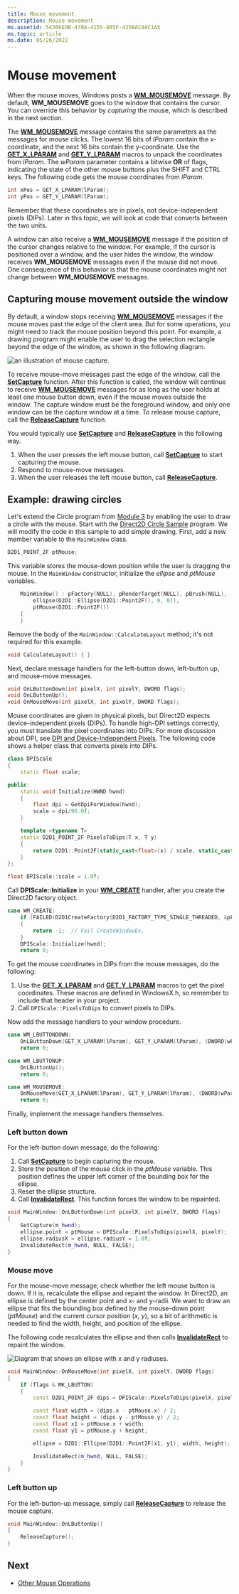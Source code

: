 ```yaml
---
title: Mouse movement
description: Mouse movement
ms.assetid: 54366E9B-470A-4155-8A5F-425BAC8AC1A5
ms.topic: article
ms.date: 05/26/2022
---
```


# Mouse movement

When the mouse moves, Windows posts a [**WM\_MOUSEMOVE**](/windows/win32/inputdev/wm-mousemove) message. By default, **WM\_MOUSEMOVE** goes to the window that contains the cursor. You can override this behavior by *capturing* the mouse, which is described in the next section.

The [**WM\_MOUSEMOVE**](/windows/win32/inputdev/wm-mousemove) message contains the same parameters as the messages for mouse clicks. The lowest 16 bits of *lParam* contain the x-coordinate, and the next 16 bits contain the y-coordinate. Use the [**GET\_X\_LPARAM**](/windows/win32/api/windowsx/nf-windowsx-get_x_lparam) and [**GET\_Y\_LPARAM**](/windows/win32/api/windowsx/nf-windowsx-get_y_lparam) macros to unpack the coordinates from *lParam*. The *wParam* parameter contains a bitwise **OR** of flags, indicating the state of the other mouse buttons plus the SHIFT and CTRL keys. The following code gets the mouse coordinates from *lParam*.

```cpp
int xPos = GET_X_LPARAM(lParam); 
int yPos = GET_Y_LPARAM(lParam);
```

Remember that these coordinates are in pixels, not device-independent pixels (DIPs). Later in this topic, we will look at code that converts between the two units.

A window can also receive a [**WM\_MOUSEMOVE**](/windows/win32/inputdev/wm-mousemove) message if the position of the cursor changes relative to the window. For example, if the cursor is positioned over a window, and the user hides the window, the window receives **WM\_MOUSEMOVE** messages even if the mouse did not move. One consequence of this behavior is that the mouse coordinates might not change between **WM\_MOUSEMOVE** messages.

## Capturing mouse movement outside the window

By default, a window stops receiving [**WM\_MOUSEMOVE**](/windows/win32/inputdev/wm-mousemove) messages if the mouse moves past the edge of the client area. But for some operations, you might need to track the mouse position beyond this point. For example, a drawing program might enable the user to drag the selection rectangle beyond the edge of the window, as shown in the following diagram.

![an illustration of mouse capture.](images/input01.png)

To receive mouse-move messages past the edge of the window, call the [**SetCapture**](/windows/win32/api/winuser/nf-winuser-setcapture) function. After this function is called, the window will continue to receive [**WM\_MOUSEMOVE**](/windows/win32/inputdev/wm-mousemove) messages for as long as the user holds at least one mouse button down, even if the mouse moves outside the window. The capture window must be the foreground window, and only one window can be the capture window at a time. To release mouse capture, call the [**ReleaseCapture**](/windows/win32/api/winuser/nf-winuser-releasecapture) function.

You would typically use [**SetCapture**](/windows/win32/api/winuser/nf-winuser-setcapture) and [**ReleaseCapture**](/windows/win32/api/winuser/nf-winuser-releasecapture) in the following way.

1.  When the user presses the left mouse button, call [**SetCapture**](/windows/win32/api/winuser/nf-winuser-setcapture) to start capturing the mouse.
2.  Respond to mouse-move messages.
3.  When the user releases the left mouse button, call [**ReleaseCapture**](/windows/win32/api/winuser/nf-winuser-releasecapture).

## Example: drawing circles

Let's extend the Circle program from [Module 3](module-3---windows-graphics.md) by enabling the user to draw a circle with the mouse. Start with the [Direct2D Circle Sample](direct2d-circle-sample.md) program. We will modify the code in this sample to add simple drawing. First, add a new member variable to the `MainWindow` class.

```cpp
D2D1_POINT_2F ptMouse;
```

This variable stores the mouse-down position while the user is dragging the mouse. In the `MainWindow` constructor, initialize the *ellipse* and *ptMouse* variables.

```cpp
    MainWindow() : pFactory(NULL), pRenderTarget(NULL), pBrush(NULL),
        ellipse(D2D1::Ellipse(D2D1::Point2F(), 0, 0)),
        ptMouse(D2D1::Point2F())
    {
    }
```

Remove the body of the `MainWindow::CalculateLayout` method; it's not required for this example.

```cpp
void CalculateLayout() { }
```

Next, declare message handlers for the left-button down, left-button up, and mouse-move messages.

```cpp
void OnLButtonDown(int pixelX, int pixelY, DWORD flags);
void OnLButtonUp();
void OnMouseMove(int pixelX, int pixelY, DWORD flags);
```

Mouse coordinates are given in physical pixels, but Direct2D expects device-independent pixels (DIPs). To handle high-DPI settings correctly, you must translate the pixel coordinates into DIPs. For more discussion about DPI, see [DPI and Device-Independent Pixels](dpi-and-device-independent-pixels.md). The following code shows a helper class that converts pixels into DIPs.

```cpp
class DPIScale
{
    static float scale;

public:
    static void Initialize(HWND hwnd)
    {
        float dpi = GetDpiForWindow(hwnd);
        scale = dpi/96.0f;
    }

    template <typename T>
    static D2D1_POINT_2F PixelsToDips(T x, T y)
    {
        return D2D1::Point2F(static_cast<float>(x) / scale, static_cast<float>(y) / scale);
    }
};

float DPIScale::scale = 1.0f;
```

Call **DPIScale::Initialize** in your [**WM_CREATE**](/windows/win32/winmsg/wm-create) handler, after you create the Direct2D factory object.

```cpp
case WM_CREATE:
    if (FAILED(D2D1CreateFactory(D2D1_FACTORY_TYPE_SINGLE_THREADED, &pFactory)))
    {
        return -1;  // Fail CreateWindowEx.
    }
    DPIScale::Initialize(hwnd);
    return 0;
```

To get the mouse coordinates in DIPs from the mouse messages, do the following:

1.  Use the [**GET\_X\_LPARAM**](/windows/win32/api/windowsx/nf-windowsx-get_x_lparam) and [**GET\_Y\_LPARAM**](/windows/win32/api/windowsx/nf-windowsx-get_y_lparam) macros to get the pixel coordinates. These macros are defined in WindowsX.h, so remember to include that header in your project.
2.  Call `DPIScale::PixelsToDips` to convert pixels to DIPs.

Now add the message handlers to your window procedure.

```cpp
case WM_LBUTTONDOWN: 
    OnLButtonDown(GET_X_LPARAM(lParam), GET_Y_LPARAM(lParam), (DWORD)wParam);
    return 0;

case WM_LBUTTONUP: 
    OnLButtonUp();
    return 0;

case WM_MOUSEMOVE: 
    OnMouseMove(GET_X_LPARAM(lParam), GET_Y_LPARAM(lParam), (DWORD)wParam);
    return 0;
```

Finally, implement the message handlers themselves.

### Left button down

For the left-button down message, do the following:

1.  Call [**SetCapture**](/windows/win32/api/winuser/nf-winuser-setcapture) to begin capturing the mouse.
2.  Store the position of the mouse click in the *ptMouse* variable. This position defines the upper left corner of the bounding box for the ellipse.
3.  Reset the ellipse structure.
4.  Call [**InvalidateRect**](/windows/win32/api/winuser/nf-winuser-invalidaterect). This function forces the window to be repainted.

```cpp
void MainWindow::OnLButtonDown(int pixelX, int pixelY, DWORD flags)
{
    SetCapture(m_hwnd);
    ellipse.point = ptMouse = DPIScale::PixelsToDips(pixelX, pixelY);
    ellipse.radiusX = ellipse.radiusY = 1.0f; 
    InvalidateRect(m_hwnd, NULL, FALSE);
}
```

### Mouse move

For the mouse-move message, check whether the left mouse button is down. If it is, recalculate the ellipse and repaint the window. In Direct2D, an ellipse is defined by the center point and x- and y-radii. We want to draw an ellipse that fits the bounding box defined by the mouse-down point (*ptMouse*) and the current cursor position (*x*, *y*), so a bit of arithmetic is needed to find the width, height, and position of the ellipse.

The following code recalculates the ellipse and then calls [**InvalidateRect**](/windows/win32/api/winuser/nf-winuser-invalidaterect) to repaint the window.

![Diagram that shows an ellipse with x and y radiuses.](images/input02.png)

```cpp
void MainWindow::OnMouseMove(int pixelX, int pixelY, DWORD flags)
{
    if (flags & MK_LBUTTON) 
    { 
        const D2D1_POINT_2F dips = DPIScale::PixelsToDips(pixelX, pixelY);

        const float width = (dips.x - ptMouse.x) / 2;
        const float height = (dips.y - ptMouse.y) / 2;
        const float x1 = ptMouse.x + width;
        const float y1 = ptMouse.y + height;

        ellipse = D2D1::Ellipse(D2D1::Point2F(x1, y1), width, height);

        InvalidateRect(m_hwnd, NULL, FALSE);
    }
}
```

### Left button up

For the left-button-up message, simply call [**ReleaseCapture**](/windows/win32/api/winuser/nf-winuser-releasecapture) to release the mouse capture.

```cpp
void MainWindow::OnLButtonUp()
{
    ReleaseCapture(); 
}
```

## Next

* [Other Mouse Operations](other-mouse-operations.md)
